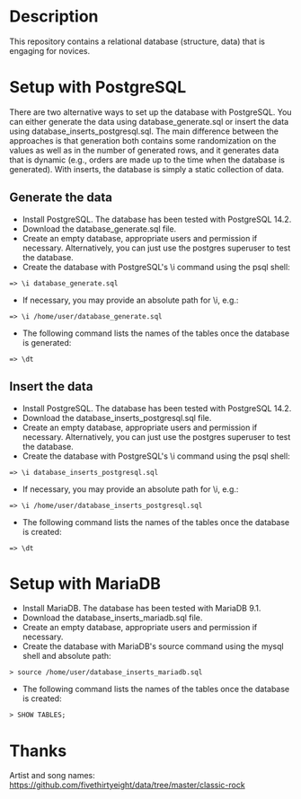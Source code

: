 # Description

This repository contains a relational database (structure, data) that is engaging for novices.

# Setup with PostgreSQL

There are two alternative ways to set up the database with PostgreSQL. You can either generate the data using database_generate.sql or insert the data using database_inserts_postgresql.sql. The main difference between the approaches is that generation both contains some randomization on the values as well as in the number of generated rows, and it generates data that is dynamic (e.g., orders are made up to the time when the database is generated). With inserts, the database is simply a static collection of data.

## Generate the data

- Install PostgreSQL. The database has been tested with PostgreSQL 14.2.
- Download the database_generate.sql file.
- Create an empty database, appropriate users and permission if necessary. Alternatively, you can just use the postgres superuser to test the database.
- Create the database with PostgreSQL's \i command using the psql shell:

`=> \i database_generate.sql`

- If necessary, you may provide an absolute path for \i, e.g.:

`=> \i /home/user/database_generate.sql`

- The following command lists the names of the tables once the database is generated:

`=> \dt`

## Insert the data

- Install PostgreSQL. The database has been tested with PostgreSQL 14.2.
- Download the database_inserts_postgresql.sql file.
- Create an empty database, appropriate users and permission if necessary. Alternatively, you can just use the postgres superuser to test the database.
- Create the database with PostgreSQL's \i command using the psql shell:

`=> \i database_inserts_postgresql.sql`

- If necessary, you may provide an absolute path for \i, e.g.:

`=> \i /home/user/database_inserts_postgresql.sql`

- The following command lists the names of the tables once the database is created:

`=> \dt`

# Setup with MariaDB

- Install MariaDB. The database has been tested with MariaDB 9.1.
- Download the database_inserts_mariadb.sql file.
- Create an empty database, appropriate users and permission if necessary.
- Create the database with MariaDB's source command using the mysql shell and absolute path:

`> source /home/user/database_inserts_mariadb.sql`

- The following command lists the names of the tables once the database is created:

`> SHOW TABLES;`


# Thanks

Artist and song names: https://github.com/fivethirtyeight/data/tree/master/classic-rock